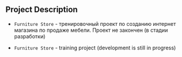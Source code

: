 
## Project Description

* `Furniture Store` - тренировочный проект по созданию интернет магазина по продаже мебели.
                      Проект не закончен (в стадии разработки)

* `Furniture Store` - training project (development is still in progress)


